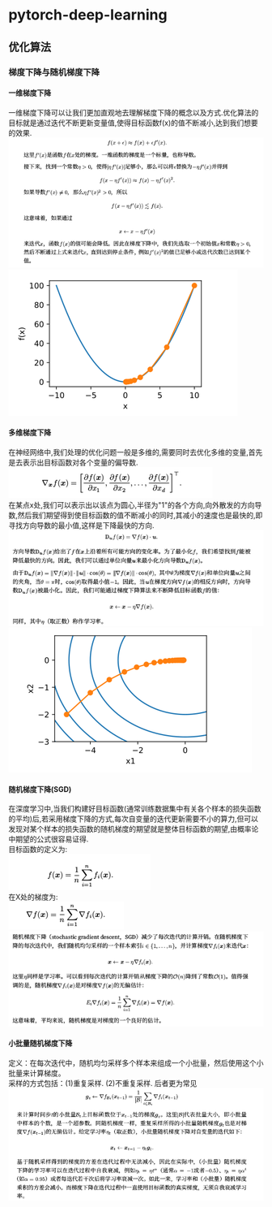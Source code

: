  pytorch-deep-learning
 ========
 优化算法
 -------
### 梯度下降与随机梯度下降
#### 一维梯度下降
  一维梯度下降可以让我们更加直观地去理解梯度下降的概念以及方式.优化算法的目标就是通过迭代不断更新变量值,使得目标函数f(x)的值不断减小,达到我们想要的效果.<br>
![一维梯度下降](https://github.com/MA-JIE/pytorch-deep-learning/blob/master/images/%E4%B8%80%E7%BB%B4.png)
![](https://github.com/MA-JIE/pytorch-deep-learning/blob/master/%E4%BC%98%E5%8C%96%E7%AE%97%E6%B3%95/images/1.png)

#### 多维梯度下降
  在神经网络中,我们处理的优化问题一般是多维的,需要同时去优化多维的变量,首先是去表示出目标函数对各个变量的偏导数. <br>
![](https://github.com/MA-JIE/pytorch-deep-learning/blob/master/images/2.png) <br>
  在某点x处,我们可以表示出以该点为圆心,半径为"1"的各个方向,向外散发的方向导数,然后我们期望得到使目标函数的值不断减小的同时,其减小的速度也是最快的,即寻找方向导数的最小值,这样是下降最快的方向. <br>
![](https://github.com/MA-JIE/pytorch-deep-learning/blob/master/%E4%BC%98%E5%8C%96%E7%AE%97%E6%B3%95/images/3.png)
![](https://github.com/MA-JIE/pytorch-deep-learning/blob/master/%E4%BC%98%E5%8C%96%E7%AE%97%E6%B3%95/images/4.png)

#### 随机梯度下降(SGD)
  在深度学习中,当我们构建好目标函数(通常训练数据集中有关各个样本的损失函数的平均)后,若采用梯度下降的方式,每次自变量的迭代更新需要不小的算力,但可以发现对某个样本的损失函数的随机梯度的期望就是整体目标函数的期望,由概率论中期望的公式很容易证得.<br>
  目标函数的定义为:<br>
  ![](https://github.com/MA-JIE/pytorch-deep-learning/blob/master/%E4%BC%98%E5%8C%96%E7%AE%97%E6%B3%95/images/5.png)<br>
  在X处的梯度为:<br>
  ![](https://github.com/MA-JIE/pytorch-deep-learning/blob/master/%E4%BC%98%E5%8C%96%E7%AE%97%E6%B3%95/images/6.png)<br>
  ![](https://github.com/MA-JIE/pytorch-deep-learning/blob/master/%E4%BC%98%E5%8C%96%E7%AE%97%E6%B3%95/images/7.png)<br>

#### 小批量随机梯度下降
  定义：在每次迭代中，随机均匀采样多个样本来组成一个小批量，然后使用这个小批量来计算梯度。<br>
 采样的方式包括：(1)重复采样. (2)不重复采样. 后者更为常见<br>
 ![](https://github.com/MA-JIE/pytorch-deep-learning/blob/master/%E4%BC%98%E5%8C%96%E7%AE%97%E6%B3%95/images/small_batch.png)<br>
 
  
